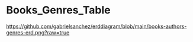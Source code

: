 # Books_Genres_Table

https://github.com/gabrielsanchez/erddiagram/blob/main/books-authors-genres-erd.png?raw=true
